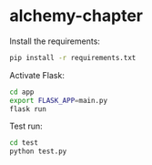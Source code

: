 # alchemy-chapter

Install the requirements:
```sh
pip install -r requirements.txt
```

Activate Flask:
```sh
cd app
export FLASK_APP=main.py
flask run
```

Test run:
```sh
cd test
python test.py
```
